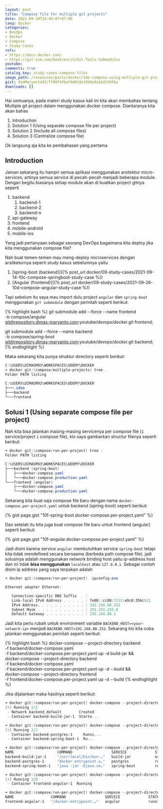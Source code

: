 ```yaml
---
layout: post
title: "Compose file for multiple git projects"
date: 2021-09-28T14:44:07+07:00
lang: docker
categories:
- DevOps
- Docker
- Compose
- Study-Cases
refs: 
- https://docs.docker.com/
- https://git-scm.com/book/en/v2/Git-Tools-Submodules
youtube: 
comments: true
catalog_key: study-cases-compose-files
image_path: /resources/posts/docker/10e-compose-using-multiple-git-projects
gist: dimMaryanto93/ff00f4fbaf9d03de33b9a9a1bd159f6a
downloads: []
---
```


Hai semuanya, pada materi study kasus kali ini kita akan membahas tentang Multiple git project dalam menggunakan docker compose. Diantaranya kita akan bahas

1. Introduction
2. Solution 1 (Using separate compose file per project)
3. Solution 2 (Include all compose files)
4. Solution 3 (Centralize compose file)

Ok langsung aja kita ke pembahasan yang pertama

## Introduction

Jaman sekarang itu hampir semua aplikasi menggunakan arsitektur micro-services, artinya semua service di pecah-pecah menjadi beberapa module. Dengan begitu biasanya setiap module akan di buatkan project gitnya seperti

1. backend
    1. backend-1
    2. backend-2
    3. backend-n
2. api-gateway
3. frontend
4. mobile-android
5. mobile-ios

Yang jadi pertanyaan sebagai seorang DevOps bagaimana kita deploy jika kita menggunakan compose file?

Nah buat temen-temen mau meng-deploy microservices dengan arsitketurnya seperti study kasus sebelumnya yaitu

1. [spring-boot (backend)]({% post_url docker/09-study-cases/2021-09-14-10c-compose-springboot-study-case %})
2. [Angular (frontend)]({% post_url docker/09-study-cases/2021-09-26-10d-compose-angular-study-case %})

Tapi sebelum itu saya mau import dulu project `angular` dan `spring-boot` menggunakan `git submodule` dengan perintah seperti berikut:

{% highlight bash %}
git submodule add --force --name frontend \
-b compose/angular \
git@repository.dimas-maryanto.com:youtube/devops/docker.git frontend;

git submodule add --force --name backend \
-b compose/spring-boot \
git@repository.dimas-maryanto.com:youtube/devops/docker.git backend;
{% endhighlight %}

Maka sekarang kita punya struktur directory seperti berikut:

```powershell
C:\USERS\DIMASM93\WORKSPACES\UDEMY\DOCKER
➜ docker git:(compose/multiple-projects) tree .
Folder PATH listing

C:\USERS\DIMASM93\WORKSPACES\UDEMY\DOCKER
├───.idea
├───backend
└───frontend
```


## Solusi 1 (Using separate compose file per project)

Nah kita bisa jalankan masing-masing servicenya per compose file (`1` service/project `1` compose file), klo saya gambarkan structur filenya seperti berikut:

```powershell
➜ docker git:(compose/run-per-project) tree .
Folder PATH listing

C:\USERS\DIMASM93\WORKSPACES\UDEMY\DOCKER
├───backend (spring-boot)
│   ├───docker-compose.yaml
│   └───docker-compose.production.yaml
└───frontend (angular)
    ├───docker-compose.yaml
    └───docker-compose.production.yaml
```

Sekarang kita buat saja compose file baru dengan nama `docker-compose.per-project.yaml` untuk backend (spring-boot) seperti berikut:

{% gist page.gist "10f-spring-boot.docker-compose.per-project.yaml" %}

Dan setelah itu kita juga buat compose file baru untuk frontend (angular) seperti berikut:

{% gist page.gist "10f-angular.docker-compose.per-project.yaml" %}

Jadi disini karena service `angular` membutuhkan service `spring-boot` tetapi kita tidak mendefined secara bersaama (berbeda path compose file). jadi solusinya adalah menggunakan network binding host yaitu ip-address host dan ini tidak **bisa menggunakan** `localhost` atau `127.0.0.1`. Sebagai contoh disini ip address yang saya terpakan adalah 

```powershell
➜ docker git:(compose/run-per-project)  ipconfig.exe

Ethernet adapter Ethernet:

   Connection-specific DNS Suffix  . :
   Link-local IPv6 Address . . . . . : fe80::cc00:7233:e9c8:356c%21
   IPv4 Address. . . . . . . . . . . : 192.168.88.252
   Subnet Mask . . . . . . . . . . . : 255.255.255.0
   Default Gateway . . . . . . . . . : 192.168.88.1
```

Jadi kita perlu rubah untuk environment variable `BACKEND_HOST=<your-network-ip>` menjadi `BACKEND_HOST=192.168.88.252`. Sekarang klo kita coba jalankan menggunakan perintah seperti berikut:

{% highlight bash %}
docker-compose --project-directory backend \
-f backend/docker-compose.yaml \
-f backend/docker-compose.per-project.yaml up -d build-jar && \
docker-compose --project-directory backend \
-f backend/docker-compose.yaml \
-f backend/docker-compose.per-project.yaml up -d --build && \
docker-compose --project-directory frontend \
-f frontend/docker-compose.per-project.yaml up -d --build
{% endhighlight %}

Jika dijalankan maka hasilnya seperti berikut:

```powershell
➜ docker git:(compose/run-per-project) docker-compose --project-directory backend -f backend\docker-compose.yaml -f backend\docker-compose.per-project.yaml up -d build-jar
[+] Running 2/2
 - Network backend_default        Created                                   0.0s
 - Container backend-build-jar-1  Starte...                                 1.4s

➜ docker git:(compose/run-per-project) docker-compose --project-directory backend -f backend\docker-compose.yaml -f backend\docker-compose.per-project.yaml up -d --build
[+] Running 2/2
 - Container backend-postgres-1     Runni...                                0.0s
 - Container backend-spring-boot-1  Ru...                                   0.0s

➜ docker git:(compose/run-per-project) docker-compose --project-directory backend -f backend\docker-compose.yaml -f backend\docker-compose.per-project.yaml ps
NAME                    COMMAND                  SERVICE             STATUS              PORTS
backend-build-jar-1     "/usr/local/bin/mvn-…"   build-jar           exited (0)  
backend-postgres-1      "docker-entrypoint.s…"   postgres            running             0.0.0.0:55432->5432/tcp
backend-spring-boot-1   "java -jar -Djava.se…"   spring-boot         running (healthy)   0.0.0.0:8080->8080/tcp

➜ docker git:(compose/run-per-project) docker-compose --project-directory frontend -f frontend\docker-compose.per-project.yaml up -d
[+] Running 1/0
 - Container frontend-angular-1  Running                                    0.0s

➜ docker git:(compose/run-per-project) docker-compose --project-directory frontend -f frontend\docker-compose.per-project.yaml ps
NAME                 COMMAND                  SERVICE             STATUS              PORTS
frontend-angular-1   "/docker-entrypoint.…"   angular             running (healthy)   0.0.0.0:80->80/tcp
```
